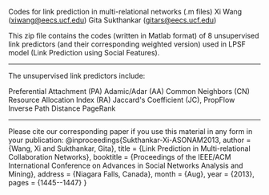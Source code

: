 Codes for link prediction in multi-relational networks (.m files)
Xi Wang (xiwang@eecs.ucf.edu)
Gita Sukthankar (gitars@eecs.ucf.edu)

This zip file contains the codes (written in Matlab format) of 8 unsupervised link predictors (and their corresponding weighted version) used in LPSF model (Link Prediction using Social Features).

**************************************************************************************************
The unsupervised link predictors include:

Preferential Attachment (PA)
Adamic/Adar (AA)
Common Neighbors (CN)
Resource Allocation Index (RA)
Jaccard's Coefficient (JC), 
PropFlow 
Inverse Path Distance
PageRank
*************************************************************************************************

Please cite our corresponding paper if you use this material in any form in your publication:
@inproceedings{Sukthankar-Xi-ASONAM2013,
  author = {Wang, Xi and Sukthankar, Gita},
  title = {Link Prediction in Multi-relational Collaboration Networks},
  booktitle = {Proceedings of the IEEE/ACM International Conference on Advances in Social Networks Analysis and Mining},
  address = {Niagara Falls, Canada},
  month = {Aug},
  year = {2013},
  pages = {1445--1447}
}

